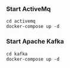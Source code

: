 ### Start ActiveMq
```
cd activemq
docker-compose up -d
```

### Start Apache Kafka
```
cd kafka
docker-compose up -d
```